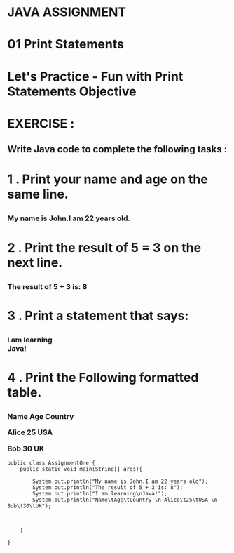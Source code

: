 # **JAVA ASSIGNMENT** 
# **01 Print Statements**
# <p>**Let's Practice - Fun with Print Statements Objective**<p>
# EXERCISE :
## <p>Write Java code to complete the following tasks :<p>
# <p>1 . Print your name and age on the same line.<P>
### My name is John.I am 22 years old.
# <p>2 . Print the result of 5 = 3 on the next line.<p>
### The result of 5 + 3 is: 8 
# <p>3 . Print a statement that says:<p>
### I am learning<br>Java!
# <p>4 . Print the Following formatted table.<p>
### <p>**Name Age Country**<p>Alice 25 USA<p>Bob 30 UK









```
public class AssignmentOne {
    public static void main(String[] args){

        System.out.println("My name is John.I am 22 years old");
        System.out.println("The result of 5 + 3 is: 8");
        System.out.println("I am learning\nJava!");
        System.out.println("Name\tAge\tCountry \n Alice\t25\tUSA \n Bob\t30\tUK");



    }
    
}
```
